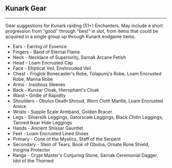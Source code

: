 ## Kunark Gear

---
Gear suggestions for Kunark raiding (51+) Enchanters. May include a short progression from "good" through "best" in slot, from items that could be acquired in a single group up through Kunark endgame items.

* Ears - Earring of Essence
* Fingers - Band of Eternal Flame
* Neck - Necklace of Superiority, Sarnak Arcane Fetish
* Head - Loam Encrusted Cap
* Face - Elliptical Veil, Enshrouded Veil
* Chest - Froglok Bonecaster's Robe, Tolapumj's Robe, Loam Encrusted Robe, Manna Robe
* Arms - Insidious Sleeves
* Back - Kunzar Cloak, Hierophant's Cloak
* Waist - Girdle of Rapidity
* Shoulders - Obulus Death Shroud, Worn Cloth Mantle, Loam Encrusted Amice
* Wrists - Supple Scale Armband, Golden Bracer
* Legs - Silversilk Leggings, Gatorscale Leggings, Black Chitin Leggings, Tanned Iksar Hide Leggings
* Hands - Ancient Shissar Gauntlet
* Feet - Loam Encrusted Lined Shoes
* Primary - Cone of the Mystics, Staff of the Serpent
* Secondary - Stein of Tears, Book of Obulus, Ornate Rune Shield, Insignia Protector
* Range - Crypt Master's Conjuring Stone, Sarnak Ceremonial Dagger, Idol of the Thorned
